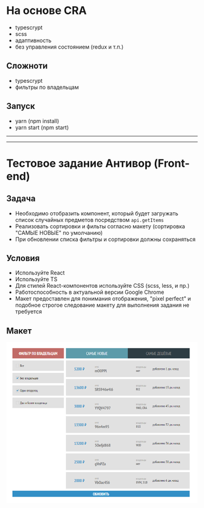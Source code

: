 # На основе CRA

- typescrypt
- scss
- адаптивность
- без управления состоянием (redux и т.п.)

## Сложноти

- typescrypt
- фильтры по владельцам

## Запуск

- yarn (npm install)
- yarn start (npm start)

---

---

# Тестовое задание Антивор (Front-end)

## Задача

- Необходимо отобразить компонент, который будет загружать список случайных предметов посредством `api.getItems`
- Реализовать сортировки и фильты согласно макету (сортировка "САМЫЕ НОВЫЕ" по умолчанию)
- При обновлении списка фильтры и сортировки должны сохраняться

## Условия

- Используйте React
- Используйте TS
- Для стилей React-компонентов используйте CSS (scss, less, и пр.)
- Работоспособность в актуальной версии Google Chrome
- Макет предоставлен для понимания отображения, "pixel perfect" и подобное строгое следование макету для выполнения задания не требуется

## Макет

![Maket](./maket.png)
